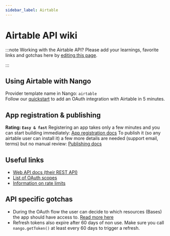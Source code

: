 ```yaml
---
sidebar_label: Airtable
---
```


# Airtable API wiki

:::note Working with the Airtable API?
Please add your learnings, favorite links and gotchas here by [editing this page](https://github.com/nangohq/nango/tree/master/docs/docs/providers/airtable.md).

:::

## Using Airtable with Nango

Provider template name in Nango: `airtable`  
Follow our [quickstart](../quickstart.md) to add an OAuth integration with Airtable in 5 minutes.

## App registration & publishing

**Rating: `Easy & fast`**
Registering an app takes only a few minutes and you can start building immediately: [App registration docs](https://airtable.com/developers/web/guides/oauth-integrations)
To publish it (so any airtable user can install it) a few more details are needed (support email, terms) but no manual review: [Publishing docs](https://airtable.com/developers/web/guides/oauth-integrations#distributing-your-integration)

## Useful links

-   [Web API docs (their REST API)](https://airtable.com/developers/web/api/introduction)
-   [List of OAuth scopes](https://airtable.com/developers/web/api/scopes)
-   [Information on rate limits](https://airtable.com/developers/web/api/rate-limits)

## API specific gotchas

-   During the OAuth flow the user can decide to which resources (Bases) the app should have access to. [Read more here](https://airtable.com/developers/web/api/oauth-reference#resources)
-   Refresh tokens also expire after 60 days of non use. Make sure you call `nango.getToken()` at least every 60 days to trigger a refresh.
